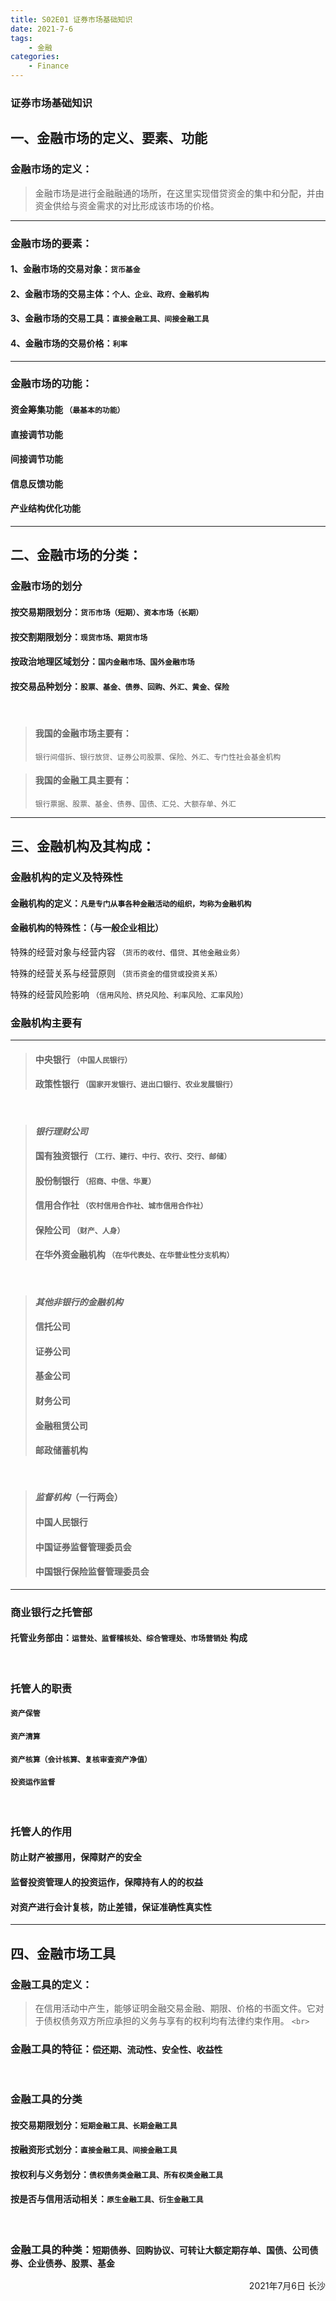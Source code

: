 ```yaml
---
title: S02E01 证券市场基础知识
date: 2021-7-6
tags:
    - 金融
categories: 
    - Finance
---
```

### 证券市场基础知识

<!--more-->

## 一、金融市场的定义、要素、功能

### 金融市场的定义：

> 金融市场是进行金融融通的场所，在这里实现借贷资金的集中和分配，并由资金供给与资金需求的对比形成该市场的价格。

---

### 金融市场的要素：

#### 1、金融市场的交易对象：``货币基金``

#### 2、金融市场的交易主体：``个人、企业、政府、金融机构``

#### 3、金融市场的交易工具：``直接金融工具、间接金融工具``

#### 4、金融市场的交易价格：``利率``

---

### 金融市场的功能：

#### 资金筹集功能 ``（最基本的功能）``

#### 直接调节功能

#### 间接调节功能

#### 信息反馈功能

#### 产业结构优化功能

---

## 二、金融市场的分类：

### 金融市场的划分

#### 按交易期限划分：``货币市场（短期）、资本市场（长期）``

#### 按交割期限划分：``现货市场、期货市场``

#### 按政治地理区域划分：``国内金融市场、国外金融市场``

#### 按交易品种划分：``股票、基金、债券、回购、外汇、黄金、保险``

<br>

> #### 我国的金融市场主要有：
>
> ``银行间借拆、银行放贷、证券公司股票、保险、外汇、专门性社会基金机构``

> #### 我国的金融工具主要有：
>
> ``银行票据、股票、基金、债券、国债、汇兑、大额存单、外汇``

---

## 三、金融机构及其构成：

### 金融机构的定义及特殊性

#### 金融机构的定义：``凡是专门从事各种金融活动的组织，均称为金融机构``

#### 金融机构的特殊性：（与一般企业相比）

特殊的经营对象与经营内容 ``（货币的收付、借贷、其他金融业务）``

特殊的经营关系与经营原则 ``（货币资金的借贷或投资关系）``

特殊的经营风险影响 ``（信用风险、挤兑风险、利率风险、汇率风险）``

### 金融机构主要有

---

> #### 中央银行 ``（中国人民银行）``
>
> #### 政策性银行 ``（国家开发银行、进出口银行、农业发展银行）``

<br>

> #### ***银行理财公司***
>
> #### 国有独资银行 ``（工行、建行、中行、农行、交行、邮储）``
>
> #### 股份制银行 ``（招商、中信、华夏）``
>
> #### 信用合作社 ``（农村信用合作社、城市信用合作社）``
>
> #### 保险公司 ``（财产、人身）``
>
> #### 在华外资金融机构 ``（在华代表处、在华营业性分支机构）``

<br>

> #### ***其他非银行的金融机构***
>
> #### 信托公司
>
> #### 证券公司
>
> #### 基金公司
>
> #### 财务公司
>
> #### 金融租赁公司
>
> #### 邮政储蓄机构

<br>

> #### ***监督机构***（一行两会）
>
> #### 中国人民银行
>
> #### 中国证券监督管理委员会
>
> #### 中国银行保险监督管理委员会

---

### 商业银行之托管部

#### 托管业务部由：``运营处、监督稽核处、综合管理处、市场营销处``&nbsp;构成

<br>

### 托管人的职责

#### ``资产保管``

#### ``资产清算``

#### ``资产核算（会计核算、复核审查资产净值）``

#### ``投资运作监督``

<br>

### 托管人的作用

#### 防止财产被挪用，保障财产的安全

#### 监督投资管理人的投资运作，保障持有人的的权益

#### 对资产进行会计复核，防止差错，保证准确性真实性

---

## 四、金融市场工具

### 金融工具的定义：

> 在信用活动中产生，能够证明金融交易金融、期限、价格的书面文件。它对于债权债务双方所应承担的义务与享有的权利均有法律约束作用。
> `<br>`

### 金融工具的特征：``偿还期、流动性、安全性、收益性``

<br>

### 金融工具的分类

#### 按交易期限划分：``短期金融工具、长期金融工具``

#### 按融资形式划分：``直接金融工具、间接金融工具``

#### 按权利与义务划分：``债权债务类金融工具、所有权类金融工具``

#### 按是否与信用活动相关：``原生金融工具、衍生金融工具``

<br>

### 金融工具的种类：``短期债券、回购协议、可转让大额定期存单、国债、公司债券、企业债券、股票、基金``

<p align="right">2021年7月6日 长沙</p>
